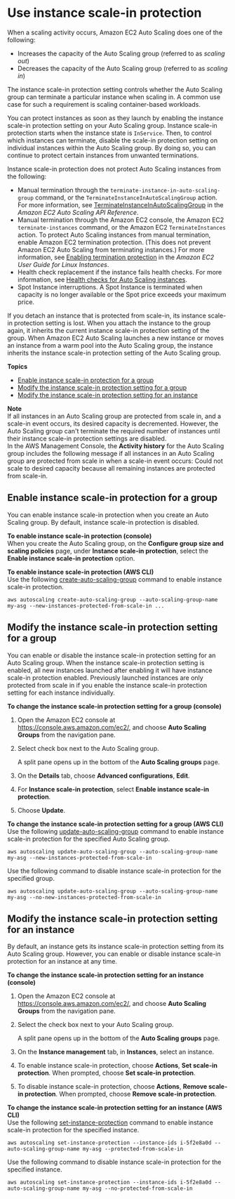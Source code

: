 # Use instance scale\-in protection<a name="ec2-auto-scaling-instance-protection"></a>

When a scaling activity occurs, Amazon EC2 Auto Scaling does one of the following:
+ Increases the capacity of the Auto Scaling group \(referred to as *scaling out*\)
+ Decreases the capacity of the Auto Scaling group \(referred to as *scaling in*\)

The instance scale\-in protection setting controls whether the Auto Scaling group can terminate a particular instance when scaling in\. A common use case for such a requirement is scaling container\-based workloads\.

You can protect instances as soon as they launch by enabling the instance scale\-in protection setting on your Auto Scaling group\. Instance scale\-in protection starts when the instance state is `InService`\. Then, to control which instances can terminate, disable the scale\-in protection setting on individual instances within the Auto Scaling group\. By doing so, you can continue to protect certain instances from unwanted terminations\. 

Instance scale\-in protection does not protect Auto Scaling instances from the following:
+ Manual termination through the `terminate-instance-in-auto-scaling-group` command, or the `TerminateInstanceInAutoScalingGroup` action\. For more information, see [TerminateInstanceInAutoScalingGroup](https://docs.aws.amazon.com/autoscaling/ec2/APIReference/API_TerminateInstanceInAutoScalingGroup.html) in the *Amazon EC2 Auto Scaling API Reference*\.
+ Manual termination through the Amazon EC2 console, the Amazon EC2 `terminate-instances` command, or the Amazon EC2 `TerminateInstances` action\. To protect Auto Scaling instances from manual termination, enable Amazon EC2 termination protection\. \(This does not prevent Amazon EC2 Auto Scaling from terminating instances\.\) For more information, see [Enabling termination protection](https://docs.aws.amazon.com/AWSEC2/latest/UserGuide/terminating-instances.html#Using_ChangingDisableAPITermination) in the *Amazon EC2 User Guide for Linux Instances*\.
+ Health check replacement if the instance fails health checks\. For more information, see [Health checks for Auto Scaling instances](ec2-auto-scaling-health-checks.md)\.
+ Spot Instance interruptions\. A Spot Instance is terminated when capacity is no longer available or the Spot price exceeds your maximum price\. 

If you detach an instance that is protected from scale\-in, its instance scale\-in protection setting is lost\. When you attach the instance to the group again, it inherits the current instance scale\-in protection setting of the group\. When Amazon EC2 Auto Scaling launches a new instance or moves an instance from a warm pool into the Auto Scaling group, the instance inherits the instance scale\-in protection setting of the Auto Scaling group\. 

**Topics**
+ [Enable instance scale\-in protection for a group](#instance-protection-group)
+ [Modify the instance scale\-in protection setting for a group](#instance-protection-modify)
+ [Modify the instance scale\-in protection setting for an instance](#instance-protection-instance)

**Note**  
If all instances in an Auto Scaling group are protected from scale in, and a scale\-in event occurs, its desired capacity is decremented\. However, the Auto Scaling group can't terminate the required number of instances until their instance scale\-in protection settings are disabled\.   
In the AWS Management Console, the **Activity history** for the Auto Scaling group includes the following message if all instances in an Auto Scaling group are protected from scale in when a scale\-in event occurs: Could not scale to desired capacity because all remaining instances are protected from scale\-in\.

## Enable instance scale\-in protection for a group<a name="instance-protection-group"></a>

You can enable instance scale\-in protection when you create an Auto Scaling group\. By default, instance scale\-in protection is disabled\.

**To enable instance scale\-in protection \(console\)**  
When you create the Auto Scaling group, on the **Configure group size and scaling policies** page, under **Instance scale\-in protection**, select the **Enable instance scale\-in protection** option\.

**To enable instance scale\-in protection \(AWS CLI\)**  
Use the following [create\-auto\-scaling\-group](https://docs.aws.amazon.com/cli/latest/reference/autoscaling/create-auto-scaling-group.html) command to enable instance scale\-in protection\.

```
aws autoscaling create-auto-scaling-group --auto-scaling-group-name my-asg --new-instances-protected-from-scale-in ...
```

## Modify the instance scale\-in protection setting for a group<a name="instance-protection-modify"></a>

You can enable or disable the instance scale\-in protection setting for an Auto Scaling group\. When the instance scale\-in protection setting is enabled, all new instances launched after enabling it will have instance scale\-in protection enabled\. Previously launched instances are only protected from scale in if you enable the instance scale\-in protection setting for each instance individually\.

**To change the instance scale\-in protection setting for a group \(console\)**

1. Open the Amazon EC2 console at [https://console\.aws\.amazon\.com/ec2/](https://console.aws.amazon.com/ec2/), and choose **Auto Scaling Groups** from the navigation pane\.

1. Select check box next to the Auto Scaling group\.

   A split pane opens up in the bottom of the **Auto Scaling groups** page\.

1. On the **Details** tab, choose **Advanced configurations**, **Edit**\.

1. For **Instance scale\-in protection**, select **Enable instance scale\-in protection**\.

1. Choose **Update**\.

**To change the instance scale\-in protection setting for a group \(AWS CLI\)**  
Use the following [update\-auto\-scaling\-group](https://docs.aws.amazon.com/cli/latest/reference/autoscaling/update-auto-scaling-group.html) command to enable instance scale\-in protection for the specified Auto Scaling group\.

```
aws autoscaling update-auto-scaling-group --auto-scaling-group-name my-asg --new-instances-protected-from-scale-in
```

Use the following command to disable instance scale\-in protection for the specified group\.

```
aws autoscaling update-auto-scaling-group --auto-scaling-group-name my-asg --no-new-instances-protected-from-scale-in
```

## Modify the instance scale\-in protection setting for an instance<a name="instance-protection-instance"></a>

By default, an instance gets its instance scale\-in protection setting from its Auto Scaling group\. However, you can enable or disable instance scale\-in protection for an instance at any time\.

**To change the instance scale\-in protection setting for an instance \(console\)**

1. Open the Amazon EC2 console at [https://console\.aws\.amazon\.com/ec2/](https://console.aws.amazon.com/ec2/), and choose **Auto Scaling Groups** from the navigation pane\.

1. Select the check box next to your Auto Scaling group\.

   A split pane opens up in the bottom of the **Auto Scaling groups** page\. 

1. On the **Instance management** tab, in **Instances**, select an instance\.

1. To enable instance scale\-in protection, choose **Actions**, **Set scale\-in protection**\. When prompted, choose **Set scale\-in protection**\.

1. To disable instance scale\-in protection, choose **Actions**, **Remove scale\-in protection**\. When prompted, choose **Remove scale\-in protection**\.

**To change the instance scale\-in protection setting for an instance \(AWS CLI\)**  
Use the following [set\-instance\-protection](https://docs.aws.amazon.com/cli/latest/reference/autoscaling/set-instance-protection.html) command to enable instance scale\-in protection for the specified instance\.

```
aws autoscaling set-instance-protection --instance-ids i-5f2e8a0d --auto-scaling-group-name my-asg --protected-from-scale-in
```

Use the following command to disable instance scale\-in protection for the specified instance\.

```
aws autoscaling set-instance-protection --instance-ids i-5f2e8a0d --auto-scaling-group-name my-asg --no-protected-from-scale-in
```